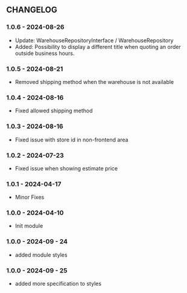 CHANGELOG
---------

### 1.0.6 - 2024-08-26
- Update: WarehouseRepositoryInterface / WarehouseRepository
- Added: Possibility to display a different title when quoting an order outside business hours.

### 1.0.5 - 2024-08-21
- Removed shipping method when the warehouse is not available

### 1.0.4 - 2024-08-16
- Fixed allowed shipping method

### 1.0.3 - 2024-08-16
- Fixed issue with store id in non-frontend area

### 1.0.2 - 2024-07-23
- Fixed issue when showing estimate price

### 1.0.1 - 2024-04-17
- Minor Fixes

### 1.0.0 - 2024-04-10
- Init module

### 1.0.0 - 2024-09 - 24
- added module styles

### 1.0.0 - 2024-09 - 25
- added more specification to styles
